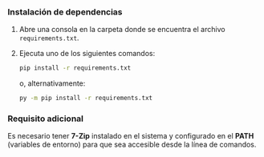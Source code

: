 ### Instalación de dependencias

1. Abre una consola en la carpeta donde se encuentra el archivo `requirements.txt`.
2. Ejecuta uno de los siguientes comandos:

   ```bash
   pip install -r requirements.txt
   ```
   o, alternativamente:
   ```bash
   py -m pip install -r requirements.txt
   ```

### Requisito adicional

Es necesario tener **7-Zip** instalado en el sistema y configurado en el **PATH** (variables de entorno) para que sea accesible desde la línea de comandos.
